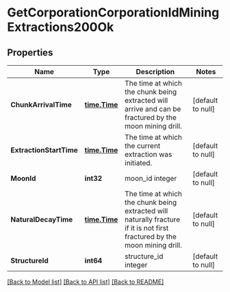 # GetCorporationCorporationIdMiningExtractions200Ok

## Properties
Name | Type | Description | Notes
------------ | ------------- | ------------- | -------------
**ChunkArrivalTime** | [**time.Time**](time.Time.md) | The time at which the chunk being extracted will arrive and can be fractured by the moon mining drill.  | [default to null]
**ExtractionStartTime** | [**time.Time**](time.Time.md) | The time at which the current extraction was initiated.  | [default to null]
**MoonId** | **int32** | moon_id integer | [default to null]
**NaturalDecayTime** | [**time.Time**](time.Time.md) | The time at which the chunk being extracted will naturally fracture if it is not first fractured by the moon mining drill.  | [default to null]
**StructureId** | **int64** | structure_id integer | [default to null]

[[Back to Model list]](../README.md#documentation-for-models) [[Back to API list]](../README.md#documentation-for-api-endpoints) [[Back to README]](../README.md)

